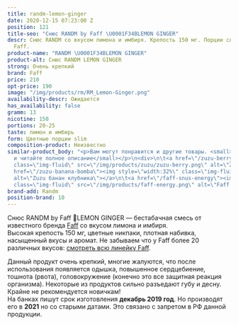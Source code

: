 ```yaml
---
title: randm-lemon-ginger
date: 2020-12-15 07:23:00 Z
position: 121
title-seo: "Снюс RANDM by Faff \U0001F34BLEMON GINGER"
descr: Снюс RANDM со вкусом лимона и имбиря. Крепость 150 мг. Порции слим. От бренда
  Faff.
product-name: "RANDM \U0001F34BLEMON GINGER"
product-alt: Снюс RANDM LEMON GINGER
strong: Очень крепкий
brand: Faff
price: 210
opt-price: 190
image: "/img/products/rm/RM_Lemon-Ginger.png"
availability-descr: Ожидается
has_availability: false
gramm: 13
nicotine: 150
portions: 20-25
taste: лимон и имбирь
form: Цветные порции slim
composition-product: Неизвестно
similar-product_body: "<p>Вам могут понравится и другие товары. <small>Жмите на картинки
  и читайте полное описание</small></p>\n<div>\n\t<a href=\"/zuzu-berry\"><img style=\"width:32%\"
  class=\"img-fluid\" src=\"/img/products/zuzu/zuzu-berry.png\" alt=\"Zuzu berry\"></a>\n\t<a
  href=\"/zuzu-banana-bomba\"><img style=\"width:32%\" class=\"img-fluid\" src=\"/img/products/zuzu/zuzu-bannana.png\"
  alt=\"Zuzu банан клубника\"></a>\n\t<a href=\"/faff-snus-energy\"><img style=\"width:32%\"
  class=\"img-fluid\" src=\"/img/products/faff-energy.png\" alt=\"Faff Energy снюс\"></a>\n</div>"
brand-add: Randm
position-brand: 10
---
```


Снюс RANDM by Faff 🍋LEMON GINGER — бестабачная смесь от известного бренда [Faff](/faff) со вкусом лимона и имбиря.<br>
Высокая крепость 150 мг, цветные никпаки, плотная набивка, насыщенный вкусы и аромат.
Не забываем что у Faff более 20 различных вкусов: [смотреть всю линейку Faff](/faff).

Данный продукт очень крепкий, многие жалуются, что после использования появляется одышка, повышенное сердцебиение, тошнота (рвота), головокружение (конечно это все защитная реакция организма). Некоторые из продуктов сильно разъедают губу и десну. Крайне не рекомендуется новичкам!<br>
На банках пишут срок изготовления **декабрь 2019 год**. Но производят его в **2021** но со старыми датами. Это связано с запретом в РФ данной продукции.